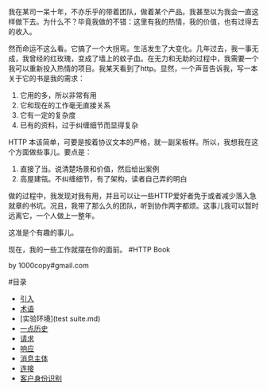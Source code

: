 我在某司一呆十年，不亦乐乎的带着团队，做着某个产品。我甚至以为我会一直这样做下去。为什么不？毕竟我做的不错：这里有我的热情，我的价值，也有过得去的收入。

然而命运不这么看。它搞了一个大拐弯。生活发生了大变化。几年过去，我一事无成，我曾经的红玫瑰，变成了墙上的蚊子血。在无力和无助的过程中，我需要一个我可以重新投入热情的项目。我某天看到了http。显然，一个声音告诉我，写一本关于它的书是我的需求：

1. 它用的多，所以非常有用
2. 它和现在的工作毫无直接关系
3. 它有一定的复杂度
4. 已有的资料，过于纠缠细节而显得复杂

HTTP 本该简单，可要是按着协议文本的严格，就一副呆板样。所以，我想我在这个方面做些事儿。要点是：

1. 直接了当。说清楚场景和价值，然后给出案例
2. 高屋建瓴。不纠缠细节，有了架构，读者自己弄的明白

做的过程中，我发现对我有用，并且可以让一些HTTP爱好者免于或者减少落入急就章的书坑。况且，我带了那么久的团队，听到协作两字都烦。这事儿我可以暂时远离它，一个人做上一整年。

这准是个有趣的事儿。

现在，我的一些工作就摆在你的面前。
#HTTP Book

by 1000copy#gmail.com


#目录

- [引入](introduction.md)
- [术语](term.md)
- [实验环境](test suite.md)
- [一点历史](history.md)
- [请求](request/)
- [响应](response/)
- [消息主体](message-body.md)
- [   连接](connection.md)
- [客户身份识别](client-identity.md)

